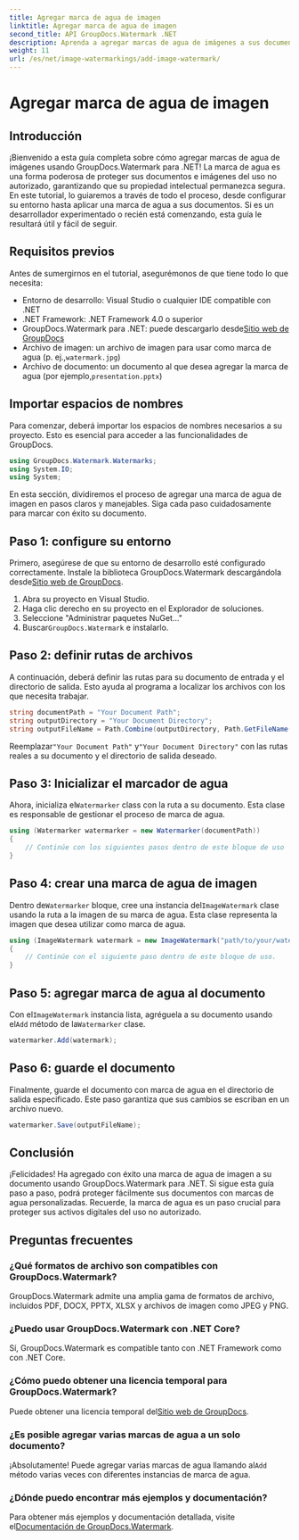 ```yaml
---
title: Agregar marca de agua de imagen
linktitle: Agregar marca de agua de imagen
second_title: API GroupDocs.Watermark .NET
description: Aprenda a agregar marcas de agua de imágenes a sus documentos usando GroupDocs.Watermark para .NET con nuestro tutorial detallado paso a paso.
weight: 11
url: /es/net/image-watermarkings/add-image-watermark/
---
```


# Agregar marca de agua de imagen

## Introducción
¡Bienvenido a esta guía completa sobre cómo agregar marcas de agua de imágenes usando GroupDocs.Watermark para .NET! La marca de agua es una forma poderosa de proteger sus documentos e imágenes del uso no autorizado, garantizando que su propiedad intelectual permanezca segura. En este tutorial, lo guiaremos a través de todo el proceso, desde configurar su entorno hasta aplicar una marca de agua a sus documentos. Si es un desarrollador experimentado o recién está comenzando, esta guía le resultará útil y fácil de seguir.
## Requisitos previos
Antes de sumergirnos en el tutorial, asegurémonos de que tiene todo lo que necesita:
- Entorno de desarrollo: Visual Studio o cualquier IDE compatible con .NET
- .NET Framework: .NET Framework 4.0 o superior
-  GroupDocs.Watermark para .NET: puede descargarlo desde[Sitio web de GroupDocs](https://releases.groupdocs.com/Watermark/net/)
-  Archivo de imagen: un archivo de imagen para usar como marca de agua (p. ej.,`watermark.jpg`)
- Archivo de documento: un documento al que desea agregar la marca de agua (por ejemplo,`presentation.pptx`)
## Importar espacios de nombres
Para comenzar, deberá importar los espacios de nombres necesarios a su proyecto. Esto es esencial para acceder a las funcionalidades de GroupDocs.
```csharp
using GroupDocs.Watermark.Watermarks;
using System.IO;
using System;
```
En esta sección, dividiremos el proceso de agregar una marca de agua de imagen en pasos claros y manejables. Siga cada paso cuidadosamente para marcar con éxito su documento.
## Paso 1: configure su entorno
 Primero, asegúrese de que su entorno de desarrollo esté configurado correctamente. Instale la biblioteca GroupDocs.Watermark descargándola desde[Sitio web de GroupDocs](https://releases.groupdocs.com/Watermark/net/).
1. Abra su proyecto en Visual Studio.
2. Haga clic derecho en su proyecto en el Explorador de soluciones.
3. Seleccione "Administrar paquetes NuGet..."
4.  Buscar`GroupDocs.Watermark` e instalarlo.
## Paso 2: definir rutas de archivos
A continuación, deberá definir las rutas para su documento de entrada y el directorio de salida. Esto ayuda al programa a localizar los archivos con los que necesita trabajar.
```csharp
string documentPath = "Your Document Path";
string outputDirectory = "Your Document Directory";
string outputFileName = Path.Combine(outputDirectory, Path.GetFileName(documentPath));
```
 Reemplazar`"Your Document Path"` y`"Your Document Directory"` con las rutas reales a su documento y el directorio de salida deseado.
## Paso 3: Inicializar el marcador de agua
Ahora, inicializa el`Watermarker` class con la ruta a su documento. Esta clase es responsable de gestionar el proceso de marca de agua.
```csharp
using (Watermarker watermarker = new Watermarker(documentPath))
{
    // Continúe con los siguientes pasos dentro de este bloque de uso
}
```
## Paso 4: crear una marca de agua de imagen
 Dentro de`Watermarker` bloque, cree una instancia del`ImageWatermark` clase usando la ruta a la imagen de su marca de agua. Esta clase representa la imagen que desea utilizar como marca de agua.
```csharp
using (ImageWatermark watermark = new ImageWatermark("path/to/your/watermark.jpg"))
{
    // Continúe con el siguiente paso dentro de este bloque de uso.
}
```
## Paso 5: agregar marca de agua al documento
 Con el`ImageWatermark` instancia lista, agréguela a su documento usando el`Add` método de la`Watermarker` clase.
```csharp
watermarker.Add(watermark);
```
## Paso 6: guarde el documento
Finalmente, guarde el documento con marca de agua en el directorio de salida especificado. Este paso garantiza que sus cambios se escriban en un archivo nuevo.
```csharp
watermarker.Save(outputFileName);
```
## Conclusión
¡Felicidades! Ha agregado con éxito una marca de agua de imagen a su documento usando GroupDocs.Watermark para .NET. Si sigue esta guía paso a paso, podrá proteger fácilmente sus documentos con marcas de agua personalizadas. Recuerde, la marca de agua es un paso crucial para proteger sus activos digitales del uso no autorizado.

## Preguntas frecuentes
### ¿Qué formatos de archivo son compatibles con GroupDocs.Watermark?
GroupDocs.Watermark admite una amplia gama de formatos de archivo, incluidos PDF, DOCX, PPTX, XLSX y archivos de imagen como JPEG y PNG.
### ¿Puedo usar GroupDocs.Watermark con .NET Core?
Sí, GroupDocs.Watermark es compatible tanto con .NET Framework como con .NET Core.
### ¿Cómo puedo obtener una licencia temporal para GroupDocs.Watermark?
 Puede obtener una licencia temporal del[Sitio web de GroupDocs](https://purchase.groupdocs.com/temporary-license/).
### ¿Es posible agregar varias marcas de agua a un solo documento?
 ¡Absolutamente! Puede agregar varias marcas de agua llamando al`Add` método varias veces con diferentes instancias de marca de agua.
### ¿Dónde puedo encontrar más ejemplos y documentación?
 Para obtener más ejemplos y documentación detallada, visite el[Documentación de GroupDocs.Watermark](https://tutorials.groupdocs.com/Watermark/net/).